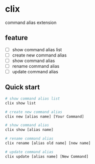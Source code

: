 # clix
command alias extension

## feature

- [ ] show command alias list
- [ ] create new command alias
- [ ] show command alias
- [ ] rename command alias
- [ ] update command alias

## Quick start

```bash
# show command alias list
clix show list

# create new command alias
clix new [alias name] [Your Command]

# show command alias
clix show [alias name]

# rename command alias
clix rename [alias old name] [new name]

# update command alias
clix update [alias name] [New Command]
```
